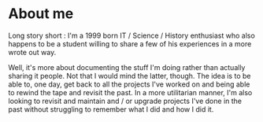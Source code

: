 # About me

Long story short : I'm a 1999 born IT / Science / History enthusiast who also happens to be a student willing to share a few of his experiences in a more wrote out way. 

Well, it's more about documenting the stuff I'm doing rather than actually sharing it people. Not that I would mind the latter, though.
The idea is to be able to, one day, get back to all the projects I've worked on and being able to rewind the tape and revisit the past.
In a more utilitarian manner, I'm also looking to revisit and maintain and / or upgrade projects I've done in the past without struggling to remember what I did and how I did it. 
